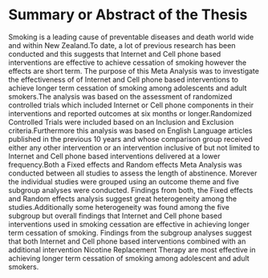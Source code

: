 # Summary or Abstract of the Thesis

Smoking is a leading cause of preventable diseases and death world wide and within New Zealand.To date, a lot of previous research has been conducted and this suggests that Internet and Cell phone based interventions are effective to achieve cessation of smoking however the effects are short term.
The purpose of this Meta Analysis was to investigate the effectiveness of of Internet and Cell phone based interventions to achieve longer term cessation of smoking among adolescents and adult smokers.The analysis was based on the assessment of randomized controlled trials which included Internet or Cell phone components in their interventions and reported outcomes at six months or longer.Randomized Controlled Trials were included based on an Inclusion and Exclusion criteria.Furthermore this analysis was based on English Language articles published in the previous 10 years and whose comparison group received either any other intervention or an intervention inclusive of but not limited to Internet and Cell phone based interventions delivered at a lower frequency.Both a Fixed effects and Random effects Meta Analysis was conducted between all studies to assess the length of abstinence. Morever the individual studies were grouped using an outcome theme and five subgroup analyses were conducted.
Findings from both, the Fixed effects and Random effects analysis suggest great heterogeneity among the studies.Additionally some heterogeneity was found among the five subgroup but overall findings that  Internet and Cell phone based interventions used in smoking cessation are effective in achieving longer term cessation of smoking.
Findings from the subgroup analyses suggest that both Internet and Cell phone based interventions combined with an additional intervention Nicotine Replacement Therapy are most effective in achieving longer term cessation of smoking among adolescent and adult smokers.
    
    
    
